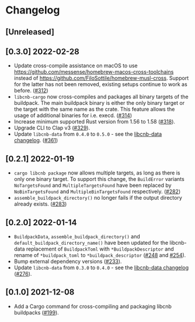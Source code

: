 # Changelog

## [Unreleased]

## [0.3.0] 2022-02-28

- Update cross-compile assistance on macOS to use https://github.com/messense/homebrew-macos-cross-toolchains instead of https://github.com/FiloSottile/homebrew-musl-cross. Support for the latter has not been removed, existing setups continue to work as before. ([#312](https://github.com/Malax/libcnb.rs/pull/312))
- `libcnb-cargo` now cross-compiles and packages all binary targets of the buildpack. The main buildpack binary is either the only binary target or the target with the same name as the crate. This feature allows the usage of additional binaries for i.e. execd. ([#314](https://github.com/Malax/libcnb.rs/pull/314))
- Increase minimum supported Rust version from 1.56 to 1.58 ([#318](https://github.com/Malax/libcnb.rs/pull/318)).
- Upgrade CLI to Clap v3 ([#329](https://github.com/Malax/libcnb.rs/pull/329)).
- Update `libcnb-data` from `0.4.0` to `0.5.0` - see the [libcnb-data changelog](../libcnb-data/CHANGELOG.md#050-2022-02-28). ([#361](https://github.com/Malax/libcnb.rs/pull/361))

## [0.2.1] 2022-01-19

- `cargo libcnb package` now allows multiple targets, as long as there is only one binary target. To support this change, the `BuildError` variants `NoTargetsFound` and `MultipleTargetsFound` have been replaced by `NoBinTargetsFound` and `MultipleBinTargetsFound` respectively. ([#282](https://github.com/Malax/libcnb.rs/pull/282))
- `assemble_buildpack_directory()` no longer fails if the output directory already exists. ([#283](https://github.com/Malax/libcnb.rs/pull/283))

## [0.2.0] 2022-01-14

- `BuildpackData`, `assemble_buildpack_directory()` and `default_buildpack_directory_name()` have been updated for the libcnb-data replacement of `BuildpackToml` with `*BuildpackDescriptor` and rename of `*buildpack_toml` to `*buildpack_descriptor` ([#248](https://github.com/Malax/libcnb.rs/pull/248) and [#254](https://github.com/Malax/libcnb.rs/pull/254)).
- Bump external dependency versions ([#233](https://github.com/Malax/libcnb.rs/pull/233)).
- Update `libcnb-data` from `0.3.0` to `0.4.0` - see the [libcnb-data changelog](../libcnb-data/CHANGELOG.md#040-2022-01-14) ([#276](https://github.com/Malax/libcnb.rs/pull/276)).

## [0.1.0] 2021-12-08

- Add a Cargo command for cross-compiling and packaging libcnb buildpacks ([#199](https://github.com/Malax/libcnb.rs/pull/199)).
